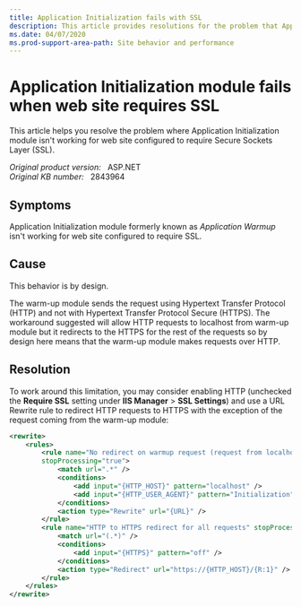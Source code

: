```yaml
---
title: Application Initialization fails with SSL
description: This article provides resolutions for the problem that Application Initialization module isn't working for web site configured to require SSL.
ms.date: 04/07/2020
ms.prod-support-area-path: Site behavior and performance
---
```

# Application Initialization module fails when web site requires SSL

This article helps you resolve the problem where Application Initialization module isn't working for web site configured to require Secure Sockets Layer (SSL).

_Original product version:_ &nbsp; ASP.NET  
_Original KB number:_ &nbsp; 2843964

## Symptoms

Application Initialization module formerly known as *Application Warmup* isn't working for web site configured to require SSL.

## Cause

This behavior is by design.

The warm-up module sends the request using Hypertext Transfer Protocol (HTTP) and not with Hypertext Transfer Protocol Secure (HTTPS). The workaround suggested will allow HTTP requests to localhost from warm-up module but it redirects to the HTTPS for the rest of the requests so by design here means that the warm-up module makes requests over HTTP.

## Resolution

To work around this limitation, you may consider enabling HTTP (unchecked the **Require SSL** setting under **IIS Manager** > **SSL Settings**) and use a URL Rewrite rule to redirect HTTP requests to HTTPS with the exception of the request coming from the warm-up module:

```xml
<rewrite>
    <rules>
        <rule name="No redirect on warmup request (request from localhost with warmup user agent)"
        stopProcessing="true">
            <match url=".*" />
            <conditions>
                <add input="{HTTP_HOST}" pattern="localhost" />
                <add input="{HTTP_USER_AGENT}" pattern="Initialization" />
            </conditions>
            <action type="Rewrite" url="{URL}" />
        </rule>
        <rule name="HTTP to HTTPS redirect for all requests" stopProcessing="true">
            <match url="(.*)" />
            <conditions>
                <add input="{HTTPS}" pattern="off" />
            </conditions>
            <action type="Redirect" url="https://{HTTP_HOST}/{R:1}" />
        </rule>
    </rules>
</rewrite>
```
